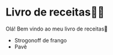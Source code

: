 # Livro de receitas:man_cook:

Olá! Bem vindo ao meu livro de receitas:wave:

- Strogonoff de frango
- Pavê



